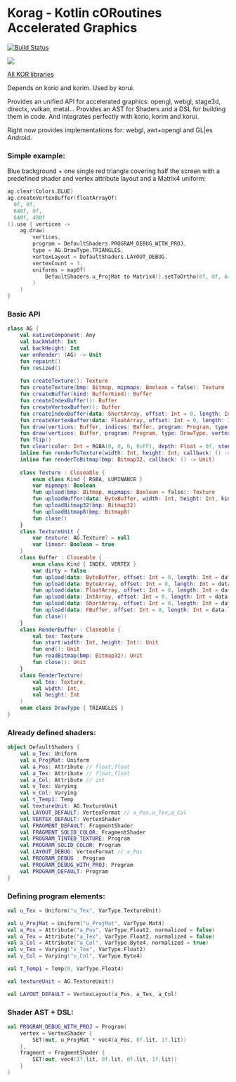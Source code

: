 # Korag - Kotlin cORoutines Accelerated Graphics

[![Build Status](https://travis-ci.org/korlibs/korag.svg?branch=master)](https://travis-ci.org/korlibs/korag)

![](https://raw.githubusercontent.com/soywiz/kor/master/logos/128/korag.png)

[All KOR libraries](https://github.com/soywiz/kor)

Depends on korio and korim.
Used by korui.

Provides an unified API for accelerated graphics: opengl, webgl, stage3d, directx, vulkan, metal...
Provides an AST for Shaders and a DSL for building them in code.
And integrates perfectly with korio, korim and korui.

Right now provides implementations for: webgl, awt+opengl and GL|es Android.

### Simple example:

Blue background + one single red triangle covering half the screen with a
predefined shader and vertex attribute layout and a Matrix4 uniform:

```kotlin
ag.clear(Colors.BLUE)
ag.createVertexBuffer(floatArrayOf(
  0f, 0f,
  640f, 0f,
  640f, 480f
)).use { vertices ->
    ag.draw(
        vertices,
        program = DefaultShaders.PROGRAM_DEBUG_WITH_PROJ,
        type = AG.DrawType.TRIANGLES,
        vertexLayout = DefaultShaders.LAYOUT_DEBUG,
        vertexCount = 3,
        uniforms = mapOf(
            DefaultShaders.u_ProjMat to Matrix4().setToOrtho(0f, 0f, 640f, 480f, -1f, +1f)
        )
    )
}
```

### Basic API

```kotlin
class AG {
    val nativeComponent: Any
    val backWidth: Int
    val backHeight: Int
    var onRender: (AG) -> Unit
    fun repaint()
    fun resized()
    
    fun createTexture(): Texture
    fun createTexture(bmp: Bitmap, mipmaps: Boolean = false): Texture
    fun createBuffer(kind: BufferKind): Buffer
    fun createIndexBuffer(): Buffer
    fun createVertexBuffer(): Buffer
    fun createIndexBuffer(data: ShortArray, offset: Int = 0, length: Int = data.size - offset): Buffer
    fun createVertexBuffer(data: FloatArray, offset: Int = 0, length: Int = data.size - offset): Buffer
    fun draw(vertices: Buffer, indices: Buffer, program: Program, type: DrawType, vertexLayout: VertexLayout, vertexCount: Int, offset: Int = 0, blending: BlendMode = BlendMode.OVERLAY, uniforms: Map<Uniform, Any> = mapOf()): Unit
    fun draw(vertices: Buffer, program: Program, type: DrawType, vertexLayout: VertexLayout, vertexCount: Int, offset: Int = 0, blending: BlendMode = BlendMode.OVERLAY, uniforms: Map<Uniform, Any> = mapOf()): Unit
    fun flip()
    fun clear(color: Int = RGBA(0, 0, 0, 0xFF), depth: Float = 0f, stencil: Int = 0, clearColor: Boolean = true, clearDepth: Boolean = true, clearStencil: Boolean = true)
    inline fun renderToTexture(width: Int, height: Int, callback: () -> Unit): RenderTexture
    inline fun renderToBitmap(bmp: Bitmap32, callback: () -> Unit)
    
    class Texture : Closeable {
        enum class Kind { RGBA, LUMINANCE }
        var mipmaps: Boolean
        fun upload(bmp: Bitmap, mipmaps: Boolean = false): Texture
        fun uploadBuffer(data: ByteBuffer, width: Int, height: Int, kind: Kind)
        fun uploadBitmap32(bmp: Bitmap32)
        fun uploadBitmap8(bmp: Bitmap8)
        fun close()
    }
    class TextureUnit {
        var texture: AG.Texture? = null
        var linear: Boolean = true
    }
    class Buffer : Closeable {
        enum class Kind { INDEX, VERTEX }
        var dirty = false
        fun upload(data: ByteBuffer, offset: Int = 0, length: Int = data.limit()): Buffer
        fun upload(data: ByteArray, offset: Int = 0, length: Int = data.size): Buffer
        fun upload(data: FloatArray, offset: Int = 0, length: Int = data.size): Buffer
        fun upload(data: IntArray, offset: Int = 0, length: Int = data.size): Buffer
        fun upload(data: ShortArray, offset: Int = 0, length: Int = data.size): Buffer
        fun upload(data: FBuffer, offset: Int = 0, length: Int = data.length): Buffer
        fun close()
    }
    class RenderBuffer : Closeable {
        val tex: Texture
        fun start(width: Int, height: Int): Unit
        fun end(): Unit
        fun readBitmap(bmp: Bitmap32): Unit
        fun close(): Unit
    }
    class RenderTexture(
        val tex: Texture,
        val width: Int,
        val height: Int
    )
    enum class DrawType { TRIANGLES }
}
```

### Already defined shaders:

```kotlin
object DefaultShaders {
	val u_Tex: Uniform
	val u_ProjMat: Uniform
	val a_Pos: Attribute // float,float
	val a_Tex: Attribute // float,float
	val a_Col: Attribute // int
	val v_Tex: Varying
	val v_Col: Varying
	val t_Temp1: Temp
	val textureUnit: AG.TextureUnit
	val LAYOUT_DEFAULT: VertexFormat // a_Pos,a_Tex,a_Col
	val VERTEX_DEFAULT: VertexShader
	val FRAGMENT_DEFAULT: FragmentShader
	val FRAGMENT_SOLID_COLOR: FragmentShader
	val PROGRAM_TINTED_TEXTURE: Program
	val PROGRAM_SOLID_COLOR: Program
	val LAYOUT_DEBUG: VertexFormat // a_Pos
	val PROGRAM_DEBUG : Program
	val PROGRAM_DEBUG_WITH_PROJ: Program
	val PROGRAM_DEFAULT: Program
}
```

### Defining program elements:

```kotlin
val u_Tex = Uniform("u_Tex", VarType.TextureUnit)

val u_ProjMat = Uniform("u_ProjMat", VarType.Mat4)
val a_Pos = Attribute("a_Pos", VarType.Float2, normalized = false)
val a_Tex = Attribute("a_Tex", VarType.Float2, normalized = false)
val a_Col = Attribute("a_Col", VarType.Byte4, normalized = true)
val v_Tex = Varying("v_Tex", VarType.Float2)
val v_Col = Varying("v_Col", VarType.Byte4)

val t_Temp1 = Temp(0, VarType.Float4)

val textureUnit = AG.TextureUnit()

val LAYOUT_DEFAULT = VertexLayout(a_Pos, a_Tex, a_Col)
```

### Shader AST + DSL:

```kotlin
val PROGRAM_DEBUG_WITH_PROJ = Program(
	vertex = VertexShader {
		SET(out, u_ProjMat * vec4(a_Pos, 0f.lit, 1f.lit))
	},
	fragment = FragmentShader {
		SET(out, vec4(1f.lit, 0f.lit, 0f.lit, 1f.lit))
	}
)
```
